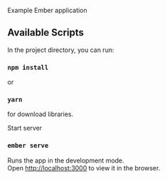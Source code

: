 Example Ember application

## Available Scripts

In the project directory, you can run:

### `npm install`
or
### `yarn`

for download libraries.

Start server

### `ember serve`

Runs the app in the development mode.<br>
Open [http://localhost:3000](http://localhost:3000) to view it in the browser.

